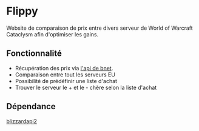 # Flippy

Website de comparaison de prix entre divers serveur de World of Warcraft Cataclysm afin d'optimiser les gains.

## Fonctionnalité
- Récupération des prix via [l'api de bnet](https://develop.battle.net/documentation/world-of-warcraft-classic/game-data-apis). 
- Comparaison entre tout les serveurs EU
- Possibilité de prédéfinir une liste d'achat
- Trouver le serveur le + et le - chère selon la liste d'achat


## Dépendance 
[blizzardapi2](https://github.com/lostcol0ny/blizzardapi2)
